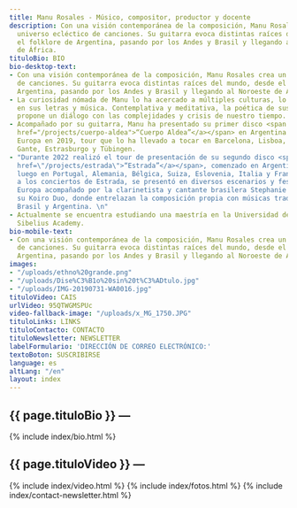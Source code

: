 ```yaml
---
title: Manu Rosales - Músico, compositor, productor y docente
description: Con una visión contemporánea de la composición, Manu Rosales crea un
  universo ecléctico de canciones. Su guitarra evoca distintas raíces del mundo, desde
  el folklore de Argentina, pasando por los Andes y Brasil y llegando al Noroeste
  de África.
tituloBio: BIO
bio-desktop-text:
- Con una visión contemporánea de la composición, Manu Rosales crea un universo ecléctico
  de canciones. Su guitarra evoca distintas raíces del mundo, desde el folklore de
  Argentina, pasando por los Andes y Brasil y llegando al Noroeste de África.
- La curiosidad nómada de Manu lo ha acercado a múltiples culturas, lo que se refleja
  en sus letras y música. Contemplativa y meditativa, la poética de sus composiciones
  propone un diálogo con las complejidades y crisis de nuestro tiempo.
- Acompañado por su guitarra, Manu ha presentado su primer disco <span class="bold"><a
  href="/projects/cuerpo-aldea">“Cuerpo Aldea”</a></span> en Argentina y luego en
  Europa en 2019, tour que lo ha llevado a tocar en Barcelona, ​​Lisboa, Oporto, Bruselas,
  Gante, Estrasburgo y Tübingen.
- "Durante 2022 realizó el tour de presentación de su segundo disco <span class=\"bold\"><a
  href=\"/projects/estrada\">“Estrada”</a></span>, comenzado en Argentina y continuado
  luego en Portugal, Alemania, Bélgica, Suiza, Eslovenia, Italia y Francia.\n\nParalelamente
  a los conciertos de Estrada, se presentó en diversos escenarios y festivales de
  Europa acompañado por la clarinetista y cantante brasilera Stephanie Kobori, estrenando
  su Koiro Duo, donde entrelazan la composición propia con músicas tradicionales de
  Brasil y Argentina. \n"
- Actualmente se encuentra estudiando una maestría en la Universidad de Artes de Helsinki,
  Sibelius Academy.
bio-mobile-text:
- Con una visión contemporánea de la composición, Manu Rosales crea un universo ecléctico
  de canciones. Su guitarra evoca distintas raíces del mundo, desde el folklore de
  Argentina, pasando por los Andes y Brasil y llegando al Noroeste de África.
images:
- "/uploads/ethno%20grande.png"
- "/uploads/Dise%C3%B1o%20sin%20t%C3%ADtulo.jpg"
- "/uploads/IMG-20190731-WA0016.jpg"
tituloVideo: CAIS
urlVideo: 95QTWGMSPUc
video-fallback-image: "/uploads/x_MG_1750.JPG"
tituloLinks: LINKS
tituloContacto: CONTACTO
tituloNewsletter: NEWSLETTER
labelFormulario: 'DIRECCIÓN DE CORREO ELECTRÓNICO:'
textoBoton: SUSCRIBIRSE
language: es
altLang: "/en"
layout: index
---
```


<section id="bio">
    <h2>
        {{ page.tituloBio }} —
    </h2>
    {% include index/bio.html %}
    <h2>
        {{ page.tituloVideo }} —
    </h2>
    {% include index/video.html %}
    {% include index/fotos.html %}
    <!---
    <h2>
        {{ page.tituloLinks }} —
    </h2>
    {% include index/links.html %}
    --->
    {% include index/contact-newsletter.html %}
</section>
